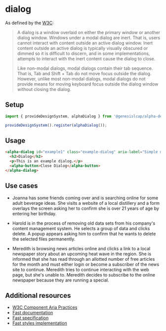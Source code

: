 

# dialog

As defined by the [W3C](https://w3c.github.io/aria-practices/#dialog_modal):

> A dialog is a window overlaid on either the primary window or another dialog window. Windows under a modal dialog are inert. That is, users cannot interact with content outside an active dialog window. Inert content outside an active dialog is typically visually obscured or dimmed so it is difficult to discern, and in some implementations, attempts to interact with the inert content cause the dialog to close.
>
> Like non-modal dialogs, modal dialogs contain their tab sequence. That is, Tab and Shift + Tab do not move focus outside the dialog. However, unlike most non-modal dialogs, modal dialogs do not provide means for moving keyboard focus outside the dialog window without closing the dialog.

## Setup

```ts
import { provideDesignSystem, alphaDialog } from '@genesislcap/alpha-design-system';

provideDesignSystem().register(alphaDialog());
```

## Usage

```html
<alpha-dialog id="example1" class="example-dialog" aria-label="Simple modal dialog" modal="true" hidden="">
  <h2>Dialog</h2>
  <p>This is an example dialog.</p>
  <alpha-button>Close Dialog</alpha-button>
</alpha-dialog>
```

## Use cases

- Joanna has some friends coming over and is searching online for some adult beverage ideas. She visits a website of a local distillery and a form overlays the screen asking her to confirm she is over 21 years of age by entering her birthday.

- Harold is in the process of removing old data sets from his company's content management system. He selects a group of data and clicks delete. A popup appears asking him to confirm that he wants to delete the selected files permanently.

- Meredith is browsing news articles online and clicks a link to a local newspaper story about an upcoming heat wave in the region. She is informed that she has read through an allotted number of free articles for the month and must either login or become a subscriber of the news site to continue. Meredith tries to continue interacting with the web page, but she's unable to. Meredith decides to subscribe to the online newspaper because they are running a special.

## Additional resources

- [W3C Component Aria Practices](https://w3c.github.io/aria-practices/#dialog_modal)
- [Fast documentation](https://github.com/microsoft/fast/blob/master/packages/web-components/fast-foundation/src/dialog/README.md)
- [Fast specification](https://github.com/microsoft/fast/blob/master/packages/web-components/fast-foundation/src/dialog/dialog.spec.md)
- [Fast styles implementation](https://github.com/microsoft/fast/blob/master/packages/web-components/fast-components/src/dialog/dialog.styles.ts)

